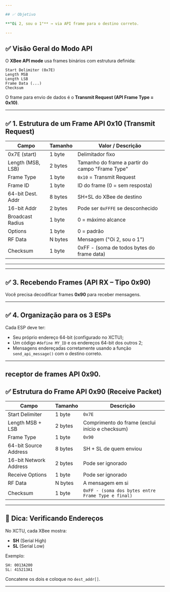 ```yaml
---

## ✅ Objetivo

**"Oi 2, sou o 1"** → via API frame para o destino correto.

---
```


## ✅ Visão Geral do Modo API

O **XBee API mode** usa frames binários com estrutura definida:

```
Start Delimiter (0x7E)
Length MSB
Length LSB
Frame Data (...)
Checksum
```

O frame para envio de dados é o **Transmit Request (API Frame Type = 0x10)**.

---

## ✅ 1. Estrutura de um Frame API 0x10 (Transmit Request)

| Campo             | Tamanho | Valor / Descrição                               |
| ----------------- | ------- | ----------------------------------------------- |
| 0x7E (start)      | 1 byte  | Delimitador fixo                                |
| Length (MSB, LSB) | 2 bytes | Tamanho do frame a partir do campo "Frame Type" |
| Frame Type        | 1 byte  | `0x10` = Transmit Request                       |
| Frame ID          | 1 byte  | ID do frame (0 = sem resposta)                  |
| 64-bit Dest. Addr | 8 bytes | SH+SL do XBee de destino                        |
| 16-bit Addr       | 2 bytes | Pode ser `0xFFFE` se desconhecido               |
| Broadcast Radius  | 1 byte  | 0 = máximo alcance                              |
| Options           | 1 byte  | 0 = padrão                                      |
| RF Data           | N bytes | Mensagem ("Oi 2, sou o 1")                      |
| Checksum          | 1 byte  | 0xFF - (soma de todos bytes do frame data)      |

---


---

## ✅ 3. Recebendo Frames (API RX – Tipo 0x90)

Você precisa decodificar frames **0x90** para receber mensagens.

---

## ✅ 4. Organização para os 3 ESPs

Cada ESP deve ter:

* Seu próprio endereço 64-bit (configurado no XCTU);
* Um código `#define MY_ID` e os endereços 64-bit dos outros 2;
* Mensagens endereçadas corretamente usando a função `send_api_message()` com o destino correto.

---

**receptor de frames API 0x90**.
---

## ✅ Estrutura do Frame API 0x90 (Receive Packet)

| Campo                  | Tamanho | Descrição                                          |
| ---------------------- | ------- | -------------------------------------------------- |
| Start Delimiter        | 1 byte  | `0x7E`                                             |
| Length MSB + LSB       | 2 bytes | Comprimento do frame (exclui início e checksum)    |
| Frame Type             | 1 byte  | `0x90`                                             |
| 64-bit Source Address  | 8 bytes | SH + SL de quem enviou                             |
| 16-bit Network Address | 2 bytes | Pode ser ignorado                                  |
| Receive Options        | 1 byte  | Pode ser ignorado                                  |
| RF Data                | N bytes | A mensagem em si                                   |
| Checksum               | 1 byte  | `0xFF - (soma dos bytes entre Frame Type e final)` |

---

## 🧠 Dica: Verificando Endereços

No XCTU, cada XBee mostra:

* **SH** (Serial High)
* **SL** (Serial Low)

Exemplo:

```
SH: 0013A200
SL: 415213A1
```

Concatene os dois e coloque no `dest_addr[]`.

---


